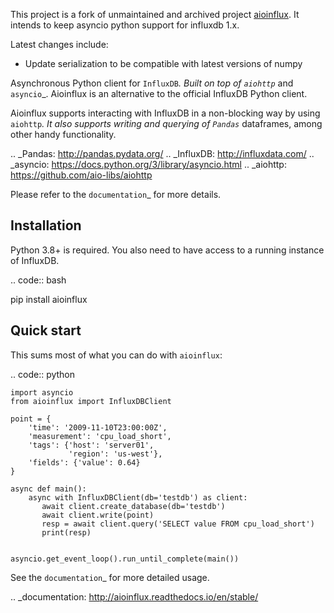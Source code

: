 This project is a fork of unmaintained and archived project [aioinflux](https://github.com/gusutabopb/aioinflux). It intends to keep asyncio python support for influxdb 1.x.

Latest changes include:
- Update serialization to be compatible with latest versions of numpy

Asynchronous Python client for `InfluxDB`_. Built on top of
`aiohttp`_ and `asyncio`_.
Aioinflux is an alternative to the official InfluxDB Python client.

Aioinflux supports interacting with InfluxDB in a non-blocking way by using `aiohttp`_.
It also supports writing and querying of `Pandas`_ dataframes,
among other handy functionality.

.. _Pandas: http://pandas.pydata.org/
.. _InfluxDB: http://influxdata.com/
.. _asyncio: https://docs.python.org/3/library/asyncio.html
.. _aiohttp: https://github.com/aio-libs/aiohttp

Please refer to the `documentation`_ for more details.

Installation
------------

Python 3.8+ is required.
You also need to have access to a running instance of InfluxDB.

.. code:: bash

   pip install aioinflux



Quick start
-----------

This sums most of what you can do with ``aioinflux``:

.. code:: python

    import asyncio
    from aioinflux import InfluxDBClient

    point = {
        'time': '2009-11-10T23:00:00Z',
        'measurement': 'cpu_load_short',
        'tags': {'host': 'server01',
                 'region': 'us-west'},
        'fields': {'value': 0.64}
    }

    async def main():
        async with InfluxDBClient(db='testdb') as client:
           await client.create_database(db='testdb')
           await client.write(point)
           resp = await client.query('SELECT value FROM cpu_load_short')
           print(resp)


    asyncio.get_event_loop().run_until_complete(main())


See the `documentation`_ for more detailed usage.

.. _documentation: http://aioinflux.readthedocs.io/en/stable/